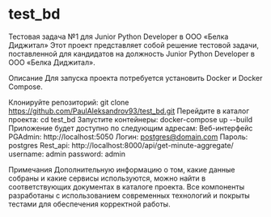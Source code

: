 # test_bd
Тестовая задача №1 для Junior Python Developer в ООО «Белка Диджитал»
Этот проект представляет собой решение тестовой задачи, поставленной для кандидатов на должность Junior Python Developer в ООО «Белка Диджитал».

Описание
Для запуска проекта потребуется установить Docker и Docker Compose.

Клонируйте репозиторий: git clone https://github.com/PaulAleksandrov93/test_bd.git
Перейдите в каталог проекта: cd test_bd
Запустите контейнеры: docker-compose up --build
Приложение будет доступно по следующим адресам:
Веб-интерфейс PGAdmin: http://localhost:5050
Логин: postgres@domain.com
Пароль: postgres
Rest_api:
http://localhost:8000/api/get-minute-aggregate/
username: admin password: admin

Примечания
Дополнительную информацию о том, какие данные собраны и какие сервисы используются, можно найти в соответствующих документах в каталоге проекта.
Все компоненты разработаны с использованием современных технологий и покрыты тестами для обеспечения корректной работы.
